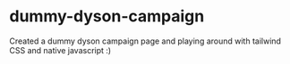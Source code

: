 # dummy-dyson-campaign

Created a dummy dyson campaign page and playing around with tailwind CSS and native javascript :)
